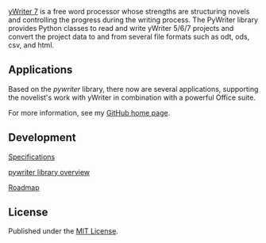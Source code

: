 [yWriter 7](http://www.spacejock.com/yWriter7.html) is a free word processor whose strengths are structuring novels and controlling the progress during the writing process. The PyWriter library provides Python classes to read and write yWriter 5/6/7 projects and convert the project data to and from several file formats such as odt, ods, csv, and html.


## Applications

Based on the  _pywriter_  library, there now are several applications, supporting the novelist's work with yWriter in combination with a powerful Office suite. 

For more information, see my [GitHub home page](https://peter88213.github.io).

## Development

[Specifications](devel/spec/index)

[pywriter library overview](devel/lib/pywriter)

[Roadmap](devel/roadmap)


## License

Published under the [MIT License](http://www.opensource.org/licenses/mit-license.php).